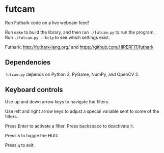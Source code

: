 # futcam

Run Futhark code on a live webcam feed!

Run `make` to build the library, and then run `./futcam.py` to run the
program.  Run `./futcam.py --help` to see which settings exist.

Futhark: http://futhark-lang.org/ and
https://github.com/HIPERFIT/futhark


## Dependencies

`futcam.py` depends on Python 3, PyGame, NumPy, and OpenCV 2.


## Keyboard controls

Use up and down arrow keys to navigate the filters.

Use left and right arrow keys to adjust a special variable sent to some
of the filters.

Press Enter to activate a filter.  Press backspace to deactivate it.

Press `h` to toggle the HUD.

Press `q` to exit.
